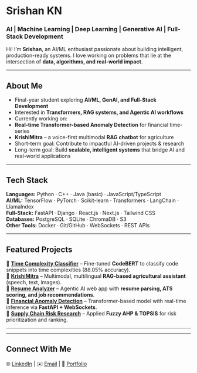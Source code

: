 # Srishan KN  

### AI | Machine Learning | Deep Learning | Generative AI | Full-Stack Development  

Hi! I’m **Srishan**, an AI/ML enthusiast passionate about building intelligent, production-ready systems. I love working on problems that lie at the intersection of **data, algorithms, and real-world impact**.  

---

## About Me  
-  Final-year student exploring **AI/ML, GenAI, and Full-Stack Development**  
-  Interested in **Transformers, RAG systems, and Agentic AI workflows**  
-  Currently working on:  
  -  **Real-time Transformer-based Anomaly Detection** for financial time-series  
  -  **KrishiMitra** – a voice-first multimodal **RAG chatbot** for agriculture   
-  Short-term goal: Contribute to impactful AI-driven projects & research  
-  Long-term goal: Build **scalable, intelligent systems** that bridge AI and real-world applications  

---

## Tech Stack  

**Languages:** Python · C++ · Java (basic) · JavaScript/TypeScript  
**AI/ML:** TensorFlow · PyTorch · Scikit-learn · Transformers · LangChain · LlamaIndex  
**Full-Stack:** FastAPI · Django · React.js · Next.js · Tailwind CSS  
**Databases:** PostgreSQL · SQLite · ChromaDB · S3  
**Other Tools:** Docker · Git/GitHub · WebSockets · REST APIs  

---

## Featured Projects  

🔹 **[Time Complexity Classifier](#)** – Fine-tuned **CodeBERT** to classify code snippets into time complexities (88.05% accuracy).  
🔹 **[KrishiMitra](#)** – Multimodal, multilingual **RAG-based agricultural assistant** (speech, text, images).  
🔹 **[Resume Analyzer](#)** – Agentic AI web app with **resume parsing, ATS scoring, and job recommendations**.  
🔹 **[Financial Anomaly Detection](#)** – Transformer-based model with real-time inference via **FastAPI + WebSockets**.  
🔹 **[Supply Chain Risk Research](#)** – Applied **Fuzzy AHP & TOPSIS** for risk prioritization and ranking.  

---  

---

## Connect With Me  

🌐 [LinkedIn](#) | ✉️ [Email](#) | 📝 [Portfolio](#)  
